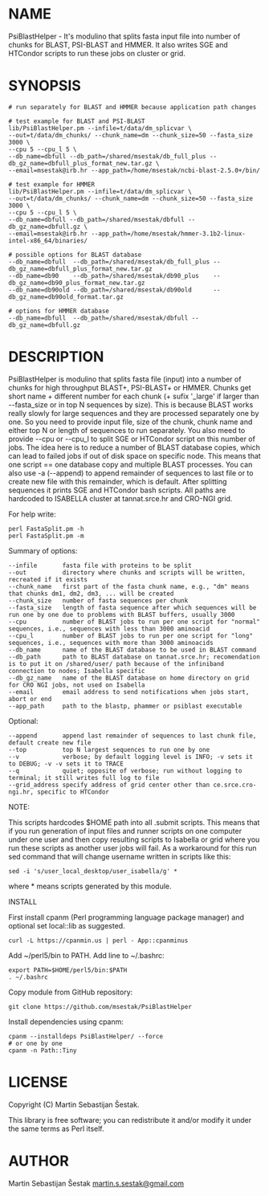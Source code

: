 # NAME

PsiBlastHelper - It's modulino that splits fasta input file into number of chunks for BLAST, PSI-BLAST and HMMER. It also writes SGE and HTCondor scripts to run these jobs on cluster or grid.

# SYNOPSIS

    # run separately for BLAST and HMMER because application path changes

    # test example for BLAST and PSI-BLAST
    lib/PsiBlastHelper.pm --infile=t/data/dm_splicvar \
    --out=t/data/dm_chunks/ --chunk_name=dm --chunk_size=50 --fasta_size 3000 \
    --cpu 5 --cpu_l 5 \
    --db_name=dbfull --db_path=/shared/msestak/db_full_plus --db_gz_name=dbfull_plus_format_new.tar.gz \
    --email=msestak@irb.hr --app_path=/home/msestak/ncbi-blast-2.5.0+/bin/

    # test example for HMMER
    lib/PsiBlastHelper.pm --infile=t/data/dm_splicvar \
    --out=t/data/dm_chunks/ --chunk_name=dm --chunk_size=50 --fasta_size 3000 \
    --cpu 5 --cpu_l 5 \
    --db_name=dbfull --db_path=/shared/msestak/dbfull --db_gz_name=dbfull.gz \
    --email=msestak@irb.hr --app_path=/home/msestak/hmmer-3.1b2-linux-intel-x86_64/binaries/

    # possible options for BLAST database
    --db_name=dbfull  --db_path=/shared/msestak/db_full_plus --db_gz_name=dbfull_plus_format_new.tar.gz
    --db_name=db90    --db_path=/shared/msestak/db90_plus    --db_gz_name=db90_plus_format_new.tar.gz
    --db_name=db90old --db_path=/shared/msestak/db90old      --db_gz_name=db90old_format.tar.gz

    # options for HMMER database
    --db_name=dbfull  --db_path=/shared/msestak/dbfull --db_gz_name=dbfull.gz

# DESCRIPTION

PsiBlastHelper is modulino that splits fasta file (input) into a number of chunks for high throughput BLAST+, PSI-BLAST+ or HMMER.
Chunks get short name + different number for each chunk (+ sufix '\_large' if larger than --fasta\_size or in top N sequences by size). This is because BLAST works really slowly for large sequences and they are processed separately one by one.
So you need to provide input file, size of the chunk, chunk name and either top N or length of sequences to run separately. 
You also meed to provide --cpu or --cpu\_l to split SGE or HTCondor script on this number of jobs. The idea here is to reduce a number of BLAST database copies, which can lead to failed jobs if out of disk space on specific node. This means that one script == one database copy and multiple BLAST processes.
You can also use -a (--append) to append remainder of sequences to last file or to create new file with this remainder, which is default.
After splitting sequences it prints SGE and HTCondor bash scripts.
All paths are hardcoded to ISABELLA cluster at tannat.srce.hr and CRO-NGI grid.

For help write:

    perl FastaSplit.pm -h
    perl FastaSplit.pm -m

Summary of options:

    --infile       fasta file with proteins to be split
    --out          directory where chunks and scripts will be written, recreated if it exists
    --chunk_name   first part of the fasta chunk name, e.g., "dm" means that chunks dm1, dm2, dm3, ... will be created
    --chunk_size   number of fasta sequences per chunk
    --fasta_size   length of fasta sequence after which sequences will be run one by one due to problems with BLAST buffers, usually 3000
    --cpu          number of BLAST jobs to run per one script for "normal" sequences, i.e., sequences with less than 3000 aminoacid
    --cpu_l        number of BLAST jobs to run per one script for "long" sequences, i.e., sequences with more than 3000 aminoacids
    --db_name      name of the BLAST database to be used in BLAST command
    --db_path      path to BLAST database on tannat.srce.hr; recomendation is to put it on /shared/user/ path because of the infiniband connection to nodes; Isabella specific
    --db_gz_name   name of the BLAST database on home directory on grid for CRO NGI jobs, not used on Isabella
    --email        email address to send notifications when jobs start, abort or end
    --app_path     path to the blastp, phammer or psiblast executable

Optional:

    --append       append last remainder of sequences to last chunk file, default create new file
    --top          top N largest sequences to run one by one
    --v            verbose; by default logging level is INFO; -v sets it to DEBUG; -v -v sets it to TRACE
    --q            quiet; opposite of verbose; run without logging to terminal; it still writes full log to file
    --grid_address specify address of grid center other than ce.srce.cro-ngi.hr, specific to HTCondor

NOTE:

This scripts hardcodes $HOME path into all .submit scripts. This means that if you run generation of input files and runner scripts on one computer under one user and then copy resulting scripts to Isabella or grid where you run these scripts as another user jobs will fail.
As a workaround for this run sed command that will change username written in scripts like this:

    sed -i 's/user_local_desktop/user_isabella/g' *

where \* means scripts generated by this module.

INSTALL

First install cpanm (Perl programming language package manager) and optional set local::lib as suggested.

    curl -L https://cpanmin.us | perl - App::cpanminus

Add ~/perl5/bin to PATH. Add line to ~/.bashrc:

    export PATH=$HOME/perl5/bin:$PATH
    . ~/.bashrc

Copy module from GitHub repository:

    git clone https://github.com/msestak/PsiBlastHelper

Install dependencies using cpanm:

    cpanm --installdeps PsiBlastHelper/ --force
    # or one by one
    cpanm -n Path::Tiny

# LICENSE

Copyright (C) Martin Sebastijan Šestak.

This library is free software; you can redistribute it and/or modify
it under the same terms as Perl itself.

# AUTHOR

Martin Sebastijan Šestak <martin.s.sestak@gmail.com>
